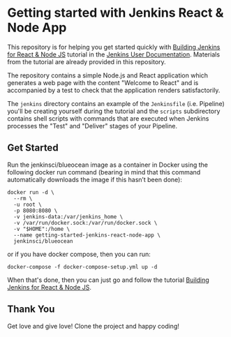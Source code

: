 # Getting started with Jenkins React & Node App

This repository is for helping you get started quickly with [Building Jenkins for React & Node JS](https://jenkins.io/doc/tutorials/build-a-node-js-and-react-app-with-npm/) tutorial in the [Jenkins User Documentation](https://jenkins.io/doc/). Materials from the tutorial are already provided in this repository.

The repository contains a simple Node.js and React application which generates a web page with the content "Welcome to React" and is accompanied by a test to check that the application renders satisfactorily.

The `jenkins` directory contains an example of the `Jenkinsfile` (i.e. Pipeline) you'll be creating yourself during the tutorial and the `scripts` subdirectory contains shell scripts with commands that are executed when Jenkins processes the "Test" and "Deliver" stages of your Pipeline.

## Get Started

Run the jenkinsci/blueocean image as a container in Docker using the following docker run command (bearing in mind that this command automatically downloads the image if this hasn’t been done):
```
docker run -d \
  --rm \
  -u root \
  -p 8080:8080 \
  -v jenkins-data:/var/jenkins_home \
  -v /var/run/docker.sock:/var/run/docker.sock \
  -v "$HOME":/home \
  --name getting-started-jenkins-react-node-app \
  jenkinsci/blueocean
```
or if you have docker compose, then you can run: 
```
docker-compose -f docker-compose-setup.yml up -d
```
When that's done, then you can just go and follow the tutorial [Building Jenkins for React & Node JS](https://jenkins.io/doc/tutorials/build-a-node-js-and-react-app-with-npm/).

## Thank You

Get love and give love! Clone the project and happy coding!
